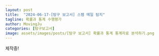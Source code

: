 ```yaml
---
layout: post
title:  "2024-06-17-[탐구 보고서] 스팸 메일 탐지"
tagline: 확률과 통계 수행평가
author: MovingJu
categories: [탐구보고서]
image: assets/images/posts/[탐구 보고서] 확률과 통계 통계자료 분석하기.png
---
```


제작중!

